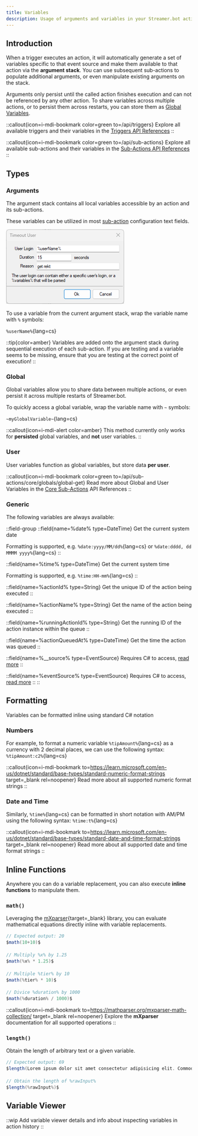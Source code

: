 ```yaml
---
title: Variables
description: Usage of arguments and variables in your Streamer.bot actions
---
```


## Introduction
When a trigger executes an action, it will automatically generate a set of variables specific to that event source and make them available to that action via the **argument stack**. You can use subsequent sub-actions to populate additional arguments, or even manipulate existing arguments on the stack.

Arguments only persist until the called action finishes execution and can not be referenced by any other action. To share variables across multiple actions, or to persist them across restarts, you can store them as [Global Variables](#global).

::callout{icon=i-mdi-bookmark color=green to=/api/triggers}
Explore all available triggers and their variables in the [Triggers API References](/api/triggers)
::

::callout{icon=i-mdi-bookmark color=green to=/api/sub-actions}
Explore all available sub-actions and their variables in the [Sub-Actions API References](/api/sub-actions)
::

## Types
### Arguments
The argument stack contains all local variables accessible by an action and its sub-actions.

These variables can be utilized in most [sub-action](/guide/actions#sub-actions) configuration text fields.

![Variable Example](assets/variable-example.png)

To use a variable from the current argument stack, wrap the variable name with `%` symbols:

`%userName%`{lang=cs}

::tip{color=amber}
Variables are added onto the argument stack during sequential execution of each sub-action. If you are testing and a variable seems to be missing, ensure that you are testing at the correct point of execution!
::

### Global
Global variables allow you to share data between multiple actions, or even persist it across multiple restarts of Streamer.bot.

To quickly access a global variable, wrap the variable name with `~` symbols:

`~myGlobalVariable~`{lang=cs}

::callout{icon=i-mdi-alert color=amber}
This method currently only works for **persisted** global variables, and **not** user variables.
::

### User
User variables function as global variables, but store data **per user**.

::callout{icon=i-mdi-bookmark color=green to=/api/sub-actions/core/globals/global-get}
Read more about Global and User Variables in the [Core Sub-Actions](/api/sub-actions/core/globals/global-get) API References
::

### Generic
The following variables are always available:

::field-group
  ::field{name=%date% type=DateTime}
  Get the current system date

  Formatting is supported, e.g. `%date:yyyy/MM/dd%`{lang=cs} or `%date:dddd, dd MMMM yyyy%`{lang=cs}
  ::

  ::field{name=%time% type=DateTime}
  Get the current system time

  Formatting is supported, e.g. `%time:HH-mm%`{lang=cs}
  ::

  ::field{name=%actionId% type=String}
  Get the unique ID of the action being executed
  ::

  ::field{name=%actionName% type=String}
  Get the name of the action being executed
  ::

  ::field{name=%runningActionId% type=String}
  Get the running ID of the action instance within the queue
  ::

  ::field{name=%actionQueuedAt% type=DateTime}
  Get the time the action was queued
  ::

  ::field{name=%__source% type=EventSource}
  Requires C# to access, [read more](/api/csharp/core#advanced)
  ::

  ::field{name=%eventSource% type=EventSource}
  Requires C# to access, [read more](/api/csharp/core#advanced)
  ::
::

## Formatting
Variables can be formatted inline using standard C# notation

### Numbers
For example, to format a numeric variable `%tipAmount%`{lang=cs} as a currency with 2 decimal places, we can use the following syntax: `%tipAmount:c2%`{lang=cs}

::callout{icon=i-mdi-bookmark to=https://learn.microsoft.com/en-us/dotnet/standard/base-types/standard-numeric-format-strings target=_blank rel=noopener}
Read more about all supported numeric format strings
::

### Date and Time
Similarly, `%time%`{lang=cs} can be formatted in short notation with AM/PM using the following syntax: `%time:t%`{lang=cs}

::callout{icon=i-mdi-bookmark to=https://learn.microsoft.com/en-us/dotnet/standard/base-types/standard-date-and-time-format-strings target=_blank rel=noopener}
Read more about all supported date and time format strings
::

## Inline Functions
Anywhere you can do a variable replacement, you can also execute **inline functions** to manipulate them.

### `math()`
Leveraging the [mXparser](https://mathparser.org/mxparser-math-collection/){target=_blank} library, you can evaluate mathematical equations directly inline with variable replacements.

```cs [Example]
// Expected output: 20
$math(10+10)$

// Multiply %x% by 1.25
$math(%x% * 1.25)$

// Multiple %tier% by 10
$math(%tier% * 10)$

// Divice %duration% by 1000
$math(%duration% / 1000)$
```

::callout{icon=i-mdi-bookmark to=https://mathparser.org/mxparser-math-collection/ target=_blank rel=noopener}
Explore the **mXparser** documentation for all supported operations
::

### `length()`
Obtain the length of arbitrary text or a given variable.

```cs [Example]
// Expected output: 69
$length(Lorem ipsum dolor sit amet consectetur adipisicing elit. Commodi, ut.)$

// Obtain the length of %rawInput%
$length(%rawInput%)$
```

## Variable Viewer

::wip
Add variable viewer details and info about inspecting variables in action history
::